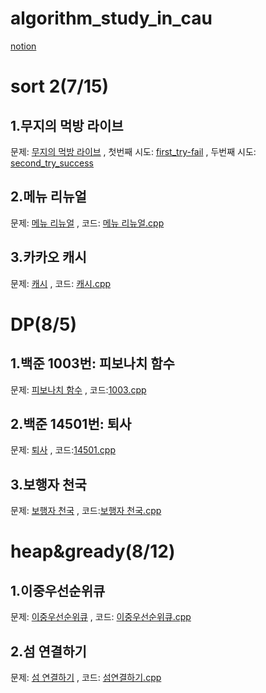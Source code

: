 # algorithm_study_in_cau

[notion](https://www.notion.so/Clug-51a058b7933540b197e13ff5c2e6315d)

sort 2(7/15)
============
1.무지의 먹방 라이브
--------------------------
문제: [무지의 먹방 라이브](https://school.programmers.co.kr/learn/courses/30/lessons/42891)
, 첫번째 시도: [first_try-fail](https://github.com/youngduck98/algorithm_study_in_cau/blob/6fc6286b1bce9468d22922a63cb15f2c067de170/%EB%AC%B4%EC%A7%80%EC%9D%98%20%EB%A8%B9%EB%B0%A9%20%EB%9D%BC%EC%9D%B4%EB%B8%8C1.cpp)
, 두번째 시도: [second_try_success](https://github.com/youngduck98/algorithm_study_in_cau/blob/6fc6286b1bce9468d22922a63cb15f2c067de170/%EB%AC%B4%EC%A7%80%EC%9D%98%20%EB%A8%B9%EB%B0%A9%20%EB%9D%BC%EC%9D%B4%EB%B8%8C2.cpp)

2.메뉴 리뉴얼
---------------
문제: [메뉴 리뉴얼](https://school.programmers.co.kr/learn/courses/30/lessons/72411)
, 코드: [메뉴 리뉴얼.cpp](https://github.com/youngduck98/algorithm_study_in_cau/blob/6fc6286b1bce9468d22922a63cb15f2c067de170/%EC%B9%B4%EC%B9%B4%EC%98%A4%20%EB%A9%94%EB%89%B4%20%EB%A6%AC%EB%89%B4%EC%96%BC.cpp)

3.카카오 캐시
--------------
문제: [캐시](https://school.programmers.co.kr/learn/courses/30/lessons/17680)
, 코드: [캐시.cpp](https://github.com/youngduck98/algorithm_study_in_cau/blob/6fc6286b1bce9468d22922a63cb15f2c067de170/%EC%B9%B4%EC%B9%B4%EC%98%A4%20%EC%BA%90%EC%8B%9C(%EA%B5%AC%ED%98%84).cpp)


DP(8/5)
=======
1.백준 1003번: 피보나치 함수
------------------------------
문제: [피보나치 함수](https://www.acmicpc.net/problem/1003)
, 코드:[1003.cpp](https://github.com/youngduck98/algorithm_study_in_cau/blob/3afcccf59b370eba67cf992c13a1a7a5945b0969/%EB%B0%B1%EC%A4%801003.cpp)

2.백준 14501번: 퇴사
--------------------------
문제: [퇴사](https://www.acmicpc.net/problem/14501)
, 코드:[14501.cpp](https://github.com/youngduck98/algorithm_study_in_cau/blob/3afcccf59b370eba67cf992c13a1a7a5945b0969/%EB%B0%B1%EC%A4%8014501.cpp)

3.보행자 천국
--------------------------
문제: [보행자 천국](https://school.programmers.co.kr/learn/courses/30/lessons/1832)
, 코드:[보행자 천국.cpp](https://github.com/youngduck98/algorithm_study_in_cau/blob/3afcccf59b370eba67cf992c13a1a7a5945b0969/%EB%B3%B4%ED%96%89%EC%9E%90%EC%B2%9C%EA%B5%AD.cpp)

heap&gready(8/12)
============
1.이중우선순위큐
---------------
문제: [이중우선순위큐](https://school.programmers.co.kr/learn/courses/30/lessons/42628)
, 코드: [이중우선순위큐.cpp](https://github.com/youngduck98/algorithm_study_in_cau/blob/94c09f26bf1f191eb7e37bdbf460dc9355ef158f/%EC%9D%B4%EC%A4%91%EC%9A%B0%EC%84%A0%EC%88%9C%EC%9C%84%ED%81%90.cpp)

2.섬 연결하기
----------------
문제: [섬 연결하기](https://school.programmers.co.kr/learn/courses/30/lessons/42861)
, 코드: [섬연결하기.cpp](https://github.com/youngduck98/algorithm_study_in_cau/blob/94c09f26bf1f191eb7e37bdbf460dc9355ef158f/%EC%84%AC%20%EC%97%B0%EA%B2%B0%ED%95%98%EA%B8%B0.cpp)
